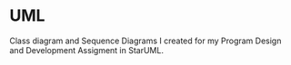 # UML
Class diagram and Sequence Diagrams I created for my Program Design and Development Assigment in StarUML. 
